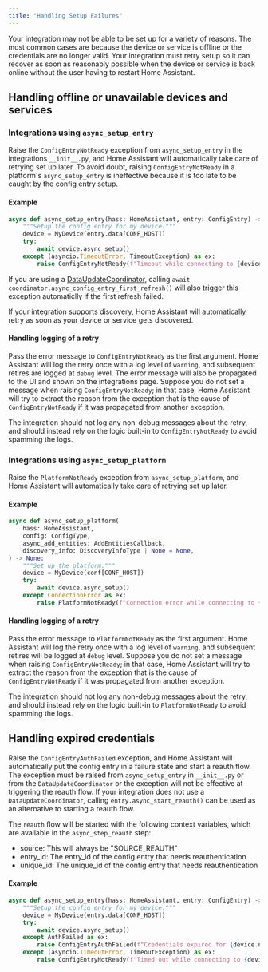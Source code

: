 ```yaml
---
title: "Handling Setup Failures"
---
```


Your integration may not be able to be set up for a variety of reasons. The most common cases are because the device or service is offline or the credentials are no longer valid. Your integration must retry setup so it can recover as soon as reasonably possible when the device or service is back online without the user having to restart Home Assistant.

## Handling offline or unavailable devices and services

### Integrations using `async_setup_entry`

Raise the `ConfigEntryNotReady` exception from `async_setup_entry` in the integrations `__init__.py`, and Home Assistant will automatically take care of retrying set up later. To avoid doubt, raising `ConfigEntryNotReady` in a platform's `async_setup_entry` is ineffective because it is too late to be caught by the config entry setup.

#### Example

```python
async def async_setup_entry(hass: HomeAssistant, entry: ConfigEntry) -> bool:
    """Setup the config entry for my device."""
    device = MyDevice(entry.data[CONF_HOST])
    try:
        await device.async_setup()
    except (asyncio.TimeoutError, TimeoutException) as ex:
        raise ConfigEntryNotReady(f"Timeout while connecting to {device.ipaddr}") from ex
```

If you are using a [DataUpdateCoordinator](integration_fetching_data#coordinated-single-api-poll-for-data-for-all-entities), calling `await coordinator.async_config_entry_first_refresh()` will also trigger this exception automaticlly if the first refresh failed.

If your integration supports discovery, Home Assistant will automatically retry as soon as your device or service gets discovered.

#### Handling logging of a retry

Pass the error message to `ConfigEntryNotReady` as the first argument. Home Assistant will log the retry once with a log level of
`warning`, and subsequent retires are logged at `debug` level. The error message will also be propagated to the UI and shown on the integrations page. Suppose you do not set a message when raising `ConfigEntryNotReady`; in that case, Home Assistant will try to extract the reason from the exception that is the cause of `ConfigEntryNotReady` if it was propagated from another exception.

The integration should not log any non-debug messages about the retry, and should instead rely on the logic built-in to `ConfigEntryNotReady` to avoid spamming the logs.

### Integrations using `async_setup_platform`

Raise the `PlatformNotReady` exception from `async_setup_platform`, and Home Assistant will automatically take care of retrying set up later.

#### Example

```python
async def async_setup_platform(
    hass: HomeAssistant,
    config: ConfigType,
    async_add_entities: AddEntitiesCallback,
    discovery_info: DiscoveryInfoType | None = None,
) -> None:
    """Set up the platform."""
    device = MyDevice(conf[CONF_HOST])
    try:
        await device.async_setup()
    except ConnectionError as ex:
        raise PlatformNotReady(f"Connection error while connecting to {device.ipaddr}: {ex}") from ex
```

#### Handling logging of a retry

Pass the error message to `PlatformNotReady` as the first argument. Home Assistant will log the retry once with a log level of
`warning`, and subsequent retires will be logged at `debug` level. Suppose you do not set a message when raising `ConfigEntryNotReady`; in that case, Home Assistant will try to extract the reason from the exception that is the cause of `ConfigEntryNotReady` if it was propagated from another exception.

The integration should not log any non-debug messages about the retry, and should instead rely on the logic built-in to `PlatformNotReady` to avoid spamming the logs.

## Handling expired credentials

Raise the `ConfigEntryAuthFailed` exception, and Home Assistant will automatically put the config entry in a failure state and start a reauth flow. The exception must be raised from `async_setup_entry` in `__init__.py` or from the `DataUpdateCoordinator` or the exception will not be effective at triggering the reauth flow. If your integration does not use a `DataUpdateCoordinator`, calling `entry.async_start_reauth()` can be used as an alternative to starting a reauth flow.

The `reauth` flow will be started with the following context variables, which are available in the `async_step_reauth` step:

- source: This will always be "SOURCE_REAUTH"
- entry_id: The entry_id of the config entry that needs reauthentication
- unique_id: The unique_id of the config entry that needs reauthentication

#### Example

```python
async def async_setup_entry(hass: HomeAssistant, entry: ConfigEntry) -> bool:
    """Setup the config entry for my device."""
    device = MyDevice(entry.data[CONF_HOST])
    try:
        await device.async_setup()
    except AuthFailed as ex:
        raise ConfigEntryAuthFailed(f"Credentials expired for {device.name}") from ex
    except (asyncio.TimeoutError, TimeoutException) as ex:
        raise ConfigEntryNotReady(f"Timed out while connecting to {device.ipaddr}") from ex
```
